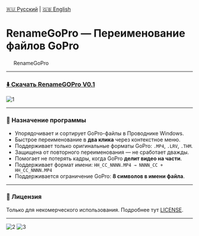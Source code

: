 [🇷🇺 Русский](README.md) | [🇬🇧 English](README.en.md)

# RenameGoPro — Переименование файлов GoPro

<img src="files/icon.png" width="16" /> RenameGoPro

---

### [⬇️ Скачать RenameGOPro V0.1](files/RenameGoPro_0.1_Setup.exe)

![1](https://github.com/rokkystudio/RenameGoPro/assets/50930415/5757bfa9-183e-43af-8f00-47e783a64161)

---

### 📁 Назначение программы

- Упорядочивает и сортирует GoPro-файлы в Проводнике Windows.
- Быстрое переименование в **два клика** через контекстное меню.
- Поддерживает только оригинальные форматы GoPro: `.MP4`, `.LRV`, `.THM`.
- Защищена от повторного переименования — не сработает дважды.
- Помогает не потерять кадры, когда GoPro **делит видео на части**.
- Поддерживает формат имени: `HH_CC_NNNN.MP4 → NNNN_CC + HH_CC_NNNN.MP4`
- Поддерживается ограничение GoPro: **8 символов в имени файла**.

---

### 📜 Лицензия
Только для некомерческого использования. Подробнее тут [LICENSE](LICENSE).

---

![2](https://github.com/rokkystudio/RenameGoPro/assets/50930415/ce1dad87-baac-4fea-8f20-623239521d39)
![3](https://github.com/rokkystudio/RenameGoPro/assets/50930415/87a72d7b-f50a-4dd3-b177-3b277ae895f8)
